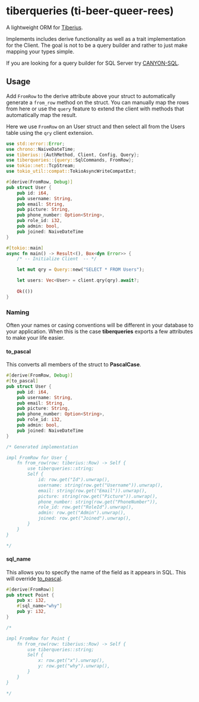 # tiberqueries (ti-beer-queer-rees)
A lightweight ORM for [Tiberius](https://github.com/prisma/tiberius). 

Implements includes derive functionality as well as a trait implementation for the Client. The goal is not to be a query builder and rather to just make mapping your types simple. 

If you are looking for a query builder for SQL Server try [CANYON-SQL](https://github.com/zerodaycode/Canyon-SQL).

## Usage
Add `FromRow` to the derive attribute above your struct to automatically generate a `from_row` method on the struct. You can manually map the rows from here or use the `query` feature to extend the client with methods that automatically map the result.

Here we use `FromRow` on an User struct and then select all from the Users table using the `qry` client extension.

```rust
use std::error::Error;
use chrono::NaiveDateTime;
use tiberius::{AuthMethod, Client, Config, Query};
use tiberqueries::{query::SqlCommands, FromRow};
use tokio::net::TcpStream;
use tokio_util::compat::TokioAsyncWriteCompatExt;

#[derive(FromRow, Debug)]
pub struct User {
    pub id: i64,
    pub username: String,
    pub email: String,
    pub picture: String,
    pub phone_number: Option<String>,
    pub role_id: i32,
    pub admin: bool,
    pub joined: NaiveDateTime
}

#[tokio::main]
async fn main() -> Result<(), Box<dyn Error>> {
    /* -- Initialize Client  -- */

    let mut qry = Query::new("SELECT * FROM Users");

    let users: Vec<User> = client.qry(qry).await?;
    
    Ok(())
}
```

### Naming

Often your names or casing conventions will be different in your database to your application. When this is the case **tiberqueries** exports a few attributes to make your life easier.

#### to_pascal
This converts all members of the struct to **PascalCase**.

```rust
#[derive(FromRow, Debug)]
#[to_pascal]
pub struct User {
    pub id: i64,
    pub username: String,
    pub email: String,
    pub picture: String,
    pub phone_number: Option<String>,
    pub role_id: i32,
    pub admin: bool,
    pub joined: NaiveDateTime
}

/* Generated implementation

impl FromRow for User {
    fn from_row(row: tiberius::Row) -> Self {
        use tiberqueries::string;
        Self {
            id: row.get("Id").unwrap(),
            username: string(row.get("Username")).unwrap(),
            email: string(row.get("Email")).unwrap(),
            picture: string(row.get("Picture")).unwrap(),
            phone_number: string(row.get("PhoneNumber")),
            role_id: row.get("RoleId").unwrap(),
            admin: row.get("Admin").unwrap(),
            joined: row.get("Joined").unwrap(),
        }
    }
}

*/
```

#### sql_name
This allows you to specify the name of the field as it appears in SQL. This will override [to_pascal](#to_pascal).

```rust
#[derive(FromRow)]
pub struct Point {
    pub x: i32,
    #[sql_name="why"]
    pub y: i32,
}

/*

impl FromRow for Point {
    fn from_row(row: tiberius::Row) -> Self {
        use tiberqueries::string;
        Self {
            x: row.get("x").unwrap(),
            y: row.get("why").unwrap(),
        }
    }
}

*/
```